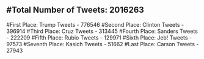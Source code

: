 #Total Number of Tweets: 2016263 
---
#First Place: Trump Tweets - 776546
#Second Place: Clinton Tweets - 396914
#Third Place: Cruz Tweets - 313445
#Fourth Place: Sanders Tweets - 222209
#Fifth Place: Rubio Tweets - 129971
#Sixth Place: Jeb! Tweets - 97573
#Seventh Place: Kasich Tweets - 51662
#Last Place: Carson Tweets - 27943
